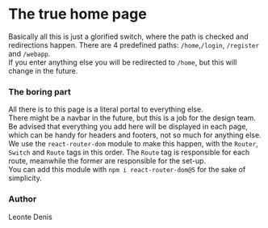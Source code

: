 # The true home page

Basically all this is just a glorified switch, where the path is checked
and redirections happen. There are 4 predefined paths: ```/home```,```/login```,
```/register``` and ```/webapp```.  
If you enter anything else you will be redirected to ```/home```,
but this will change in the future.

### The boring part
All there is to this page is a literal portal to everything else.  
There might be a navbar in the future, but this is a job for the design team.
Be advised that everything you add here will be displayed in each page, which can be handy
for headers and footers, not so much for anything else.  
We use the ```react-router-dom``` module to make this happen, with the ```Router```,
```Switch``` and ```Route``` tags in this order. The ```Route``` tag is responsible for each route, meanwhile the former
are responsible for the set-up.  
You can add this module with ```npm i react-router-dom@5``` for the sake of simplicity.

### Author
Leonte Denis